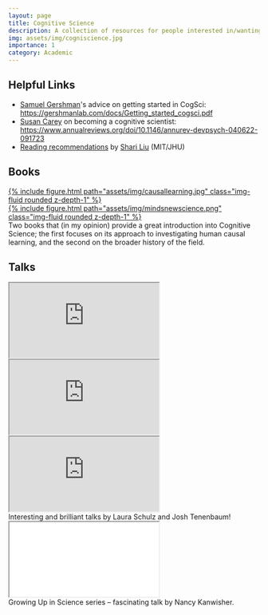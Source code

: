 ```yaml
---
layout: page
title: Cognitive Science
description: A collection of resources for people interested in/wanting to learn more about Cognitive Science.
img: assets/img/cogniscience.jpg
importance: 1
category: Academic
---
```

<h2>Helpful Links</h2>
<ul>
    <li>
        <a href="https://gershmanlab.com/index.html" target="_blank">Samuel Gershman</a>'s advice on getting started in CogSci: <a href="https://gershmanlab.com/docs/Getting_started_cogsci.pdf" target="_blank">https://gershmanlab.com/docs/Getting_started_cogsci.pdf</a>
    </li>
    <li>
        <a href="https://www.harvardlds.org/our-labs/carey-lab/susan-carey/" target="_blank">Susan Carey</a> on becoming a cognitive scientist: <a href="https://www.annualreviews.org/doi/10.1146/annurev-devpsych-040622-091723" target="_blank">https://www.annualreviews.org/doi/10.1146/annurev-devpsych-040622-091723</a>
    </li>
    <li>
        <a href="https://www.liulaboratory.org/resources" target="_blank">Reading recommendations</a> by <a href="https://www.liulaboratory.org/home" target="_blank">Shari Liu</a> (MIT/JHU)
    </li>
</ul>

<h2>Books</h2>
<article class="post-content">
<div class="row mt-3">
    <div class="col-sm mt-3 mt-md-0">
        <a href="https://blackwells.co.uk/bookshop/product/Causal-Learning-by-Alison-Gopnik-Laura-Elizabeth-Schulz/9780195176803" target="_blank">{% include figure.html path="assets/img/causallearning.jpg" class="img-fluid rounded z-depth-1" %}</a>
    </div>
    <div class="col-sm mt-3 mt-md-0">
        <a href="https://www.amazon.co.uk/Minds-New-Science-Cognitive-Revolution/dp/0465046355" target="_blank">{% include figure.html path="assets/img/mindsnewscience.png" class="img-fluid rounded z-depth-1" %}</a>
    </div>
</div>
<div class="caption">
    Two books that (in my opinion) provide a great introduction into Cognitive Science; the first focuses on its approach to investigating human causal learning, and the second on the broader history of the field.
</div>
</article>

<h2>Talks</h2>
<div class="row mt-3">
    <div class="col-sm mt-3 mt-md-0">
        <iframe
        src="https://www.youtube.com/watch?v=TFyAEHk5asY">
        </iframe>
    </div>
    <div class="col-sm mt-3 mt-md-0">
        <iframe
        src="https://www.youtube.com/watch?v=lD2tkuRm8fc">
        </iframe>
    </div>
    <div class="col-sm mt-3 mt-md-0">
        <iframe
        src="https://www.youtube.com/watch?v=VPT73em9Nuc">
        </iframe>
    </div>
</div>
<div class="caption">
    Interesting and brilliant talks by Laura Schulz and Josh Tenenbaum!
</div>

<div class="row mt-3">
    <div class="col-sm mt-3 mt-md-0">
        <iframe
        src="www.youtube.com/watch?v=DQkd7waOdkak&usg=AOvVaw0xRiGbePRHj_ooMkEGC7p_">
        </iframe>
    </div>
</div>
<div class="caption">
    Growing Up in Science series – fascinating talk by Nancy Kanwisher.
</div>